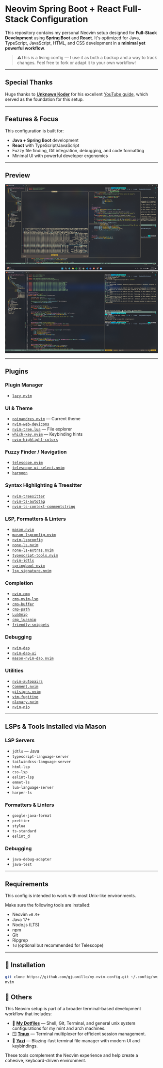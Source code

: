 # Neovim Spring Boot + React Full-Stack Configuration

This repository contains my personal Neovim setup designed for **Full-Stack Development** using **Spring Boot** and **React**. It's optimized for Java, TypeScript, JavaScript, HTML, and CSS development in a **minimal yet powerful workflow**.

> ⚠This is a living config — I use it as both a backup and a way to track changes. Feel free to fork or adapt it to your own workflow!

---

## Special Thanks

Huge thanks to [**Unknown Koder**](https://github.com/unknownkoder/Java-FullStack-NeoVim-Configuration) for his excellent [YouTube guide](https://www.youtube.com/watch?v=zbpF3te0M3g&t=11362s), which served as the foundation for this setup.

---

## Features & Focus

This configuration is built for:

- **Java + Spring Boot** development
- **React** with TypeScript/JavaScript
- Fuzzy file finding, Git integration, debugging, and code formatting
- Minimal UI with powerful developer ergonomics

---

## Preview

![Screenshot 1](preview-1.png)  
![Screenshot 2](preview-2.png)

---

## Plugins

### Plugin Manager
- [`lazy.nvim`](https://github.com/folke/lazy.nvim)

### UI & Theme
- [`poimandres.nvim`](https://github.com/olivercederborg/poimandres.nvim) — Current theme
- [`nvim-web-devicons`](https://github.com/nvim-tree/nvim-web-devicons)
- [`nvim-tree.lua`](https://github.com/nvim-tree/nvim-tree.lua) — File explorer
- [`which-key.nvim`](https://github.com/folke/which-key.nvim) — Keybinding hints
- [`nvim-highlight-colors`](https://github.com/brenoprata10/nvim-highlight-colors)

### Fuzzy Finder / Navigation
- [`telescope.nvim`](https://github.com/nvim-telescope/telescope.nvim)
- [`telescope-ui-select.nvim`](https://github.com/nvim-telescope/telescope-ui-select.nvim)
- [`harpoon`](https://github.com/ThePrimeagen/harpoon)

### Syntax Highlighting & Treesitter
- [`nvim-treesitter`](https://github.com/nvim-treesitter/nvim-treesitter)
- [`nvim-ts-autotag`](https://github.com/windwp/nvim-ts-autotag)
- [`nvim-ts-context-commentstring`](https://github.com/JoosepAlviste/nvim-ts-context-commentstring)

### LSP, Formatters & Linters
- [`mason.nvim`](https://github.com/williamboman/mason.nvim)
- [`mason-lspconfig.nvim`](https://github.com/williamboman/mason-lspconfig.nvim)
- [`nvim-lspconfig`](https://github.com/neovim/nvim-lspconfig)
- [`none-ls.nvim`](https://github.com/nvimtools/none-ls.nvim)
- [`none-ls-extras.nvim`](https://github.com/nvimtools/none-ls-extras.nvim)
- [`typescript-tools.nvim`](https://github.com/pmizio/typescript-tools.nvim)
- [`nvim-jdtls`](https://github.com/mfussenegger/nvim-jdtls)
- [`springboot-nvim`](https://github.com/elmcgill/springboot-nvim)
- [`lsp_signature.nvim`](https://github.com/ray-x/lsp_signature.nvim)

### Completion
- [`nvim-cmp`](https://github.com/hrsh7th/nvim-cmp)
- [`cmp-nvim-lsp`](https://github.com/hrsh7th/cmp-nvim-lsp)
- [`cmp-buffer`](https://github.com/hrsh7th/cmp-buffer)
- [`cmp-path`](https://github.com/hrsh7th/cmp-path)
- [`LuaSnip`](https://github.com/L3MON4D3/LuaSnip)
- [`cmp_luasnip`](https://github.com/saadparwaiz1/cmp_luasnip)
- [`friendly-snippets`](https://github.com/rafamadriz/friendly-snippets)

### Debugging
- [`nvim-dap`](https://github.com/mfussenegger/nvim-dap)
- [`nvim-dap-ui`](https://github.com/rcarriga/nvim-dap-ui)
- [`mason-nvim-dap.nvim`](https://github.com/jay-babu/mason-nvim-dap.nvim)

### Utilities
- [`nvim-autopairs`](https://github.com/windwp/nvim-autopairs)
- [`Comment.nvim`](https://github.com/numToStr/Comment.nvim)
- [`gitsigns.nvim`](https://github.com/lewis6991/gitsigns.nvim)
- [`vim-fugitive`](https://github.com/tpope/vim-fugitive)
- [`plenary.nvim`](https://github.com/nvim-lua/plenary.nvim)
- [`nvim-nio`](https://github.com/nvim-neorocks/nvim-nio)

---

## LSPs & Tools Installed via Mason

### LSP Servers
- `jdtls` — Java
- `typescript-language-server`
- `tailwindcss-language-server`
- `html-lsp`
- `css-lsp`
- `eslint-lsp`
- `emmet-ls`
- `lua-language-server`
- `harper-ls`

### Formatters & Linters
- `google-java-format`
- `prettier`
- `stylua`
- `ts-standard`
- `eslint_d`

### Debugging
- `java-debug-adapter`
- `java-test`

---

## Requirements

This config is intended to work with most Unix-like environments.

Make sure the following tools are installed:

- Neovim `v0.9+`
- Java 17+
- Node.js (LTS)
- npm
- Git
- Ripgrep
- `fd` (optional but recommended for Telescope)

---

## 🚀 Installation

```bash
git clone https://github.com/gjuanillo/my-nvim-config.git ~/.config/nvim
nvim
```

## 🧰 Others

This Neovim setup is part of a broader terminal-based development workflow that includes:

- 🧩 **[My Dotfiles](https://github.com/gjuanillo/dotfiles)** — Shell, Git, Terminal, and general unix system configurations for my mint and arch machines.
- 🪟 **[Tmux](https://github.com/tmux/tmux)** — Terminal multiplexer for efficient session management.
- 📁 **[Yazi](https://github.com/sxyazi/yazi)** — Blazing-fast terminal file manager with modern UI and keybindings.

These tools complement the Neovim experience and help create a cohesive, keyboard-driven environment.
